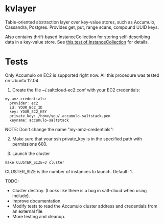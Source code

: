 kvlayer
=======

Table-oriented abstraction layer over key-value stores, such as
Accumulo, Cassandra, Postgres.  Provides get, put, range scans,
compound UUID keys.

Also contains thrift-based InstanceCollection for storing
self-describing data in a key-value store.  See
[this test of InstanceCollection](src/tests/kvlayer/instance_collection/test_instance_blob_collection.py)
for details.

Tests
=====

Only Accumulo on EC2 is supported right now. All this procedure was tested on
Ubuntu 12.04.

1. Create the file ~/.saltcloud-ec2.conf with your EC2 credentials:

```
my-amz-credentials:
  provider: ec2
  id: YOUR_EC2_ID
  key: YOUR_EC2_KEY
  private_key: /home/you/.accumulo-saltstack.pem
  keyname: accumulo-saltstack
```

NOTE: Don't change the name "my-amz-credentials"!

2. Make sure that your ssh private_key is in the specified path with permissions
   600.

3. Launch the cluster

```
make CLUSTER_SIZE=3 cluster
```

CLUSTER_SIZE is the number of instances to launch. Default: 1.

TODO:

- Cluster destroy. (Looks like there is a bug in salt-cloud when using include).
- Improve documentation.
- Modify tests to read the Accumulo cluster address and credentials from an external
  file.
- More testing and cleanup.

